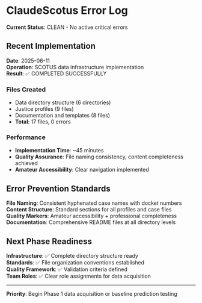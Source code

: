 # ClaudeScotus Error Log

**Current Status**: CLEAN - No active critical errors

## Recent Implementation

**Date**: 2025-06-11  
**Operation**: SCOTUS data infrastructure implementation  
**Result**: ✅ COMPLETED SUCCESSFULLY

### Files Created
- Data directory structure (6 directories)
- Justice profiles (9 files) 
- Documentation and templates (8 files)
- **Total**: 17 files, 0 errors

### Performance
- **Implementation Time**: ~45 minutes
- **Quality Assurance**: File naming consistency, content completeness achieved
- **Amateur Accessibility**: Clear navigation implemented

## Error Prevention Standards

**File Naming**: Consistent hyphenated case names with docket numbers  
**Content Structure**: Standard sections for all profiles and case files  
**Quality Markers**: Amateur accessibility + professional completeness  
**Documentation**: Comprehensive README files at all directory levels

## Next Phase Readiness

**Infrastructure**: ✅ Complete directory structure ready  
**Standards**: ✅ File organization conventions established  
**Quality Framework**: ✅ Validation criteria defined  
**Team Roles**: ✅ Clear role assignments for data acquisition

---

**Priority**: Begin Phase 1 data acquisition or baseline prediction testing
